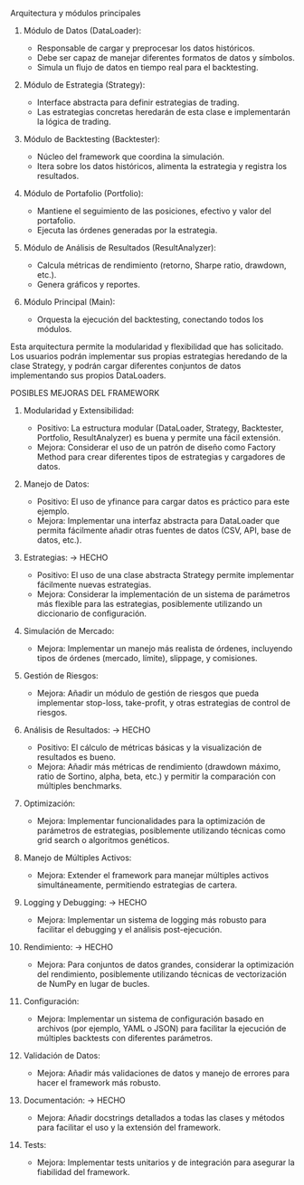 Arquitectura y módulos principales

1. Módulo de Datos (DataLoader):

   - Responsable de cargar y preprocesar los datos históricos.
   - Debe ser capaz de manejar diferentes formatos de datos y símbolos.
   - Simula un flujo de datos en tiempo real para el backtesting.

2. Módulo de Estrategia (Strategy):

   - Interface abstracta para definir estrategias de trading.
   - Las estrategias concretas heredarán de esta clase e implementarán la lógica de trading.

3. Módulo de Backtesting (Backtester):

   - Núcleo del framework que coordina la simulación.
   - Itera sobre los datos históricos, alimenta la estrategia y registra los resultados.

4. Módulo de Portafolio (Portfolio):

   - Mantiene el seguimiento de las posiciones, efectivo y valor del portafolio.
   - Ejecuta las órdenes generadas por la estrategia.

5. Módulo de Análisis de Resultados (ResultAnalyzer):

   - Calcula métricas de rendimiento (retorno, Sharpe ratio, drawdown, etc.).
   - Genera gráficos y reportes.

6. Módulo Principal (Main):
   - Orquesta la ejecución del backtesting, conectando todos los módulos.

Esta arquitectura permite la modularidad y flexibilidad que has solicitado. Los usuarios podrán implementar sus propias estrategias heredando de la clase Strategy, y podrán cargar diferentes conjuntos de datos implementando sus propios DataLoaders.

POSIBLES MEJORAS DEL FRAMEWORK

1. Modularidad y Extensibilidad:

   - Positivo: La estructura modular (DataLoader, Strategy, Backtester, Portfolio, ResultAnalyzer) es buena y permite una fácil extensión.
   - Mejora: Considerar el uso de un patrón de diseño como Factory Method para crear diferentes tipos de estrategias y cargadores de datos.

2. Manejo de Datos:

   - Positivo: El uso de yfinance para cargar datos es práctico para este ejemplo.
   - Mejora: Implementar una interfaz abstracta para DataLoader que permita fácilmente añadir otras fuentes de datos (CSV, API, base de datos, etc.).

3. Estrategias: -> HECHO

   - Positivo: El uso de una clase abstracta Strategy permite implementar fácilmente nuevas estrategias.
   - Mejora: Considerar la implementación de un sistema de parámetros más flexible para las estrategias, posiblemente utilizando un diccionario de configuración.

4. Simulación de Mercado:

   - Mejora: Implementar un manejo más realista de órdenes, incluyendo tipos de órdenes (mercado, límite), slippage, y comisiones.

5. Gestión de Riesgos:

   - Mejora: Añadir un módulo de gestión de riesgos que pueda implementar stop-loss, take-profit, y otras estrategias de control de riesgos.

6. Análisis de Resultados: -> HECHO

   - Positivo: El cálculo de métricas básicas y la visualización de resultados es bueno.
   - Mejora: Añadir más métricas de rendimiento (drawdown máximo, ratio de Sortino, alpha, beta, etc.) y permitir la comparación con múltiples benchmarks.

7. Optimización:

   - Mejora: Implementar funcionalidades para la optimización de parámetros de estrategias, posiblemente utilizando técnicas como grid search o algoritmos genéticos.

8. Manejo de Múltiples Activos:

   - Mejora: Extender el framework para manejar múltiples activos simultáneamente, permitiendo estrategias de cartera.

9. Logging y Debugging: -> HECHO

   - Mejora: Implementar un sistema de logging más robusto para facilitar el debugging y el análisis post-ejecución.

10. Rendimiento: -> HECHO

    - Mejora: Para conjuntos de datos grandes, considerar la optimización del rendimiento, posiblemente utilizando técnicas de vectorización de NumPy en lugar de bucles.

11. Configuración:

    - Mejora: Implementar un sistema de configuración basado en archivos (por ejemplo, YAML o JSON) para facilitar la ejecución de múltiples backtests con diferentes parámetros.

12. Validación de Datos:

    - Mejora: Añadir más validaciones de datos y manejo de errores para hacer el framework más robusto.

13. Documentación: -> HECHO

    - Mejora: Añadir docstrings detallados a todas las clases y métodos para facilitar el uso y la extensión del framework.

14. Tests:
    - Mejora: Implementar tests unitarios y de integración para asegurar la fiabilidad del framework.
